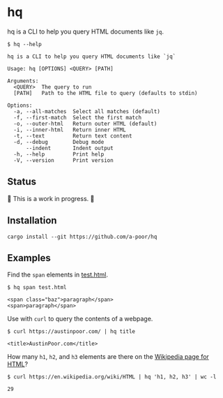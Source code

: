 # hq

hq is a CLI to help you query HTML documents like `jq`.

```
$ hq --help

hq is a CLI to help you query HTML documents like `jq`

Usage: hq [OPTIONS] <QUERY> [PATH]

Arguments:
  <QUERY>  The query to run
  [PATH]   Path to the HTML file to query (defaults to stdin)

Options:
  -a, --all-matches  Select all matches (default)
  -f, --first-match  Select the first match
  -o, --outer-html   Return outer HTML (default)
  -i, --inner-html   Return inner HTML
  -t, --text         Return text content
  -d, --debug        Debug mode
      --indent       Indent output
  -h, --help         Print help
  -V, --version      Print version
```

## Status

🚧 This is a work in progress. 🚧


## Installation

```
cargo install --git https://github.com/a-poor/hq
```

## Examples

Find the `span` elements in [test.html](./test.html).

```
$ hq span test.html

<span class="baz">paragraph</span>
<span>paragraph</span>
```

Use with `curl` to query the contents of a webpage.

```
$ curl https://austinpoor.com/ | hq title

<title>AustinPoor.com</title>
```

How many `h1`, `h2`, and `h3` elements are there on the [Wikipedia page for HTML](https://en.wikipedia.org/wiki/HTML)?

```
$ curl https://en.wikipedia.org/wiki/HTML | hq 'h1, h2, h3' | wc -l

29
```

